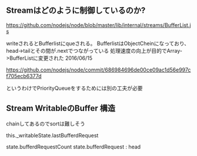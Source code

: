 ## Streamはどのように制御しているのか?

https://github.com/nodejs/node/blob/master/lib/internal/streams/BufferList.js

writeされるとBufferlistにqueされる。
BufferlistはObjectCheinになっており、head->tailとその間が.nextでつながっている
処理速度の向上が目的でArray->BufferListに変更された 2016/06/15


https://github.com/nodejs/node/commit/686984696de00ce09ac1d56e997cf705ecb6377d

というわけでPriorityQueueをするためには別の工夫が必要


## Stream WritableのBuffer 構造

chainしてあるのでsortは難しそう


this._writableState.lastBufferdRequest

state.bufferdRequestCount
state.bufferdRequest : head
